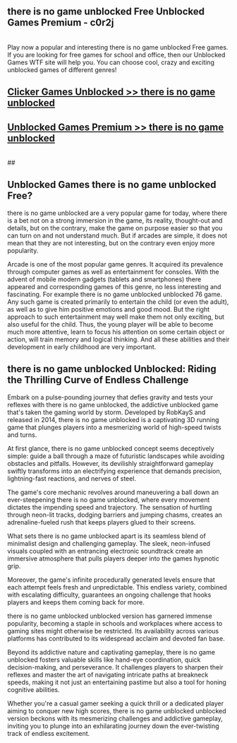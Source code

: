 ## there is no game unblocked Free Unblocked Games Premium - c0r2j <br>
<br>
Play now a popular and interesting there is no game unblocked Free games. If you are looking for free games for school and office, then our Unblocked Games WTF site will help you. You can choose cool, crazy and exciting unblocked games of different genres!


##  [Clicker Games Unblocked >> there is no game unblocked](http://freeplayer.one?title=there_is_no_game_unblocked&ref=04)

##  [Unblocked Games Premium >> there is no game unblocked](http://freeplayer.one?title=there_is_no_game_unblocked&ref=04)
  <br>
  ##



## Unblocked Games there is no game unblocked Free?

there is no game unblocked are a very popular game for today, where there is a bet not on a strong immersion in the game, its reality, thought-out and details, but on the contrary, make the game on purpose easier so that you can turn on and not understand much. But if arcades are simple, it does not mean that they are not interesting, but on the contrary even enjoy more popularity.

Arcade is one of the most popular game genres. It acquired its prevalence through computer games as well as entertainment for consoles. With the advent of mobile modern gadgets (tablets and smartphones) there appeared and corresponding games of this genre, no less interesting and fascinating. For example there is no game unblocked unblocked 76 game. Any such game is created primarily to entertain the child (or even the adult), as well as to give him positive emotions and good mood. But the right approach to such entertainment may well make them not only exciting, but also useful for the child. Thus, the young player will be able to become much more attentive, learn to focus his attention on some certain object or action, will train memory and logical thinking. And all these abilities and their development in early childhood are very important.

##  there is no game unblocked Unblocked: Riding the Thrilling Curve of Endless Challenge

Embark on a pulse-pounding journey that defies gravity and tests your reflexes with there is no game unblocked, the addictive unblocked game that's taken the gaming world by storm. Developed by RobKayS and released in 2014, there is no game unblocked is a captivating 3D running game that plunges players into a mesmerizing world of high-speed twists and turns.

At first glance, there is no game unblocked concept seems deceptively simple: guide a ball through a maze of futuristic landscapes while avoiding obstacles and pitfalls. However, its devilishly straightforward gameplay swiftly transforms into an electrifying experience that demands precision, lightning-fast reactions, and nerves of steel.

The game's core mechanic revolves around maneuvering a ball down an ever-steepening there is no game unblocked, where every movement dictates the impending speed and trajectory. The sensation of hurtling through neon-lit tracks, dodging barriers and jumping chasms, creates an adrenaline-fueled rush that keeps players glued to their screens.

What sets there is no game unblocked apart is its seamless blend of minimalist design and challenging gameplay. The sleek, neon-infused visuals coupled with an entrancing electronic soundtrack create an immersive atmosphere that pulls players deeper into the games hypnotic grip.

Moreover, the game's infinite procedurally generated levels ensure that each attempt feels fresh and unpredictable. This endless variety, combined with escalating difficulty, guarantees an ongoing challenge that hooks players and keeps them coming back for more.

there is no game unblocked unblocked version has garnered immense popularity, becoming a staple in schools and workplaces where access to gaming sites might otherwise be restricted. Its availability across various platforms has contributed to its widespread acclaim and devoted fan base.

Beyond its addictive nature and captivating gameplay, there is no game unblocked fosters valuable skills like hand-eye coordination, quick decision-making, and perseverance. It challenges players to sharpen their reflexes and master the art of navigating intricate paths at breakneck speeds, making it not just an entertaining pastime but also a tool for honing cognitive abilities.

Whether you're a casual gamer seeking a quick thrill or a dedicated player aiming to conquer new high scores, there is no game unblocked unblocked version beckons with its mesmerizing challenges and addictive gameplay, inviting you to plunge into an exhilarating journey down the ever-twisting track of endless excitement.
